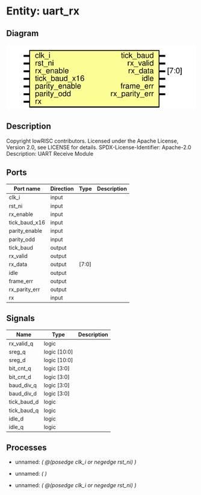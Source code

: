 # Entity: uart_rx
## Diagram
![Diagram](uart_rx.svg "Diagram")
## Description
Copyright lowRISC contributors.
 Licensed under the Apache License, Version 2.0, see LICENSE for details.
 SPDX-License-Identifier: Apache-2.0
 Description: UART Receive Module
 
## Ports
| Port name     | Direction | Type  | Description |
| ------------- | --------- | ----- | ----------- |
| clk_i         | input     |       |             |
| rst_ni        | input     |       |             |
| rx_enable     | input     |       |             |
| tick_baud_x16 | input     |       |             |
| parity_enable | input     |       |             |
| parity_odd    | input     |       |             |
| tick_baud     | output    |       |             |
| rx_valid      | output    |       |             |
| rx_data       | output    | [7:0] |             |
| idle          | output    |       |             |
| frame_err     | output    |       |             |
| rx_parity_err | output    |       |             |
| rx            | input     |       |             |
## Signals
| Name        | Type           | Description |
| ----------- | -------------- | ----------- |
| rx_valid_q  | logic          |             |
| sreg_q      | logic   [10:0] |             |
| sreg_d      | logic   [10:0] |             |
| bit_cnt_q   | logic    [3:0] |             |
| bit_cnt_d   | logic    [3:0] |             |
| baud_div_q  | logic    [3:0] |             |
| baud_div_d  | logic    [3:0] |             |
| tick_baud_d | logic          |             |
| tick_baud_q | logic          |             |
| idle_d      | logic          |             |
| idle_q      | logic          |             |
## Processes
- unnamed: _( @(posedge clk_i or negedge rst_ni) )_

- unnamed: _(  )_

- unnamed: _( @(posedge clk_i or negedge rst_ni) )_

